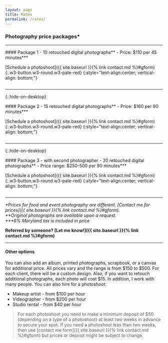 ```yaml
---
layout: page
title: Rates
permalink: /rates/
---
```


### Photography price packages*

---

<div class="rates" markdown="1">

<div markdown="1" style="break-inside: avoid; page-break-inside: avoid; overflow: hidden;">
#### Package 1
- 10 retouched digital photographs**
- Price: $110 per 45 minutes***

[Schedule a photoshoot]({{ site.baseurl }}{% link contact.md %}#gform){:.w3-button.w3-round.w3-pale-red}
{:style="text-align:center; vertical-align: bottom;"}
</div>

---
{:.hide-on-desktop}

<div markdown="1" style="break-inside: avoid; page-break-inside: avoid; overflow: hidden;">
#### Package 2
- 15 retouched digital photographs**
- Price: $160 per 90 minutes***

[Schedule a photoshoot]({{ site.baseurl }}{% link contact.md %}#gform){:.w3-button.w3-round.w3-pale-red}
{:style="text-align:center; vertical-align: bottom;"}
</div>

---
{:.hide-on-desktop}

<div markdown="1" style="break-inside: avoid; page-break-inside: avoid; overflow: hidden;">
#### Package 3 - with second photographer
- 20 retouched digital photographs**
- Price range: $250-500 per 90 minutes***
  
[Schedule a photoshoot]({{ site.baseurl }}{% link contact.md %}#gform){:.w3-button.w3-round.w3-pale-red}
{:style="text-align:center; vertical-align: bottom;"}
</div>

</div>

---

*\*Prices for food and event photography are different. [Contact me for prices]({{ site.baseurl }}{% link contact.md %}#gform).*  
*\*\*Original photographs are available upon a request.*  
*\*\*\*6% Maryland tax is included in price*

**Referred by someone? [Let me know!]({{ site.baseurl }}{% link contact.md %}#gform)**

---

#### Other options
You can also add an album, printed photographs, scrapbook, or a canvas for additional price. All prices vary and the range is from $150 to $500. For each client, there will be a custom design.
Also, if you want to retouch additional photographs, each photo will cost $15. 
In addition, I work with many people. You can also hire for a photoshoot: 
- Makeup artist - from $100 per hour 
- Videographer - from $200 per hour
- Studio rental - from $40 per hour

> For each photoshoot you need to make a minimum deposit of $50 (depending on a type of a photoshoot) at least two weeks in advance to secure your spot. If you need a photoshoot less than two weeks, then use [contact me form]({{ site.baseurl }}{% link contact.md %}#gform) but prices or deposit might be subject to change. 
